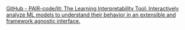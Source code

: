 
[GitHub - PAIR-code/lit: The Learning Interpretability Tool: Interactively analyze ML models to understand their behavior in an extensible and framework agnostic interface.](https://github.com/PAIR-code/lit)

